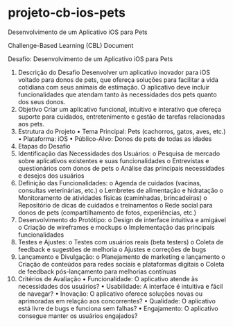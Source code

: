 # projeto-cb-ios-pets
Desenvolvimento de um Aplicativo iOS para Pets

Challenge-Based Learning (CBL) Document

Desafio: Desenvolvimento de um Aplicativo iOS para Pets
1. Descrição do Desafio
Desenvolver um aplicativo inovador para iOS voltado para donos de pets, que ofereça soluções para facilitar a vida cotidiana com seus animais de estimação. O aplicativo deve incluir funcionalidades que atendam tanto às necessidades dos pets quanto dos seus donos.
2. Objetivo
Criar um aplicativo funcional, intuitivo e interativo que ofereça suporte para cuidados, entretenimento e gestão de tarefas relacionadas aos pets.
3. Estrutura do Projeto
•	Tema Principal: Pets (cachorros, gatos, aves, etc.)
•	Plataforma: iOS
•	Público-Alvo: Donos de pets de todas as idades
4. Etapas do Desafio
1.	Identificação das Necessidades dos Usuários:
o	Pesquisa de mercado sobre aplicativos existentes e suas funcionalidades
o	Entrevistas e questionários com donos de pets
o	Análise das principais necessidades e desejos dos usuários
2.	Definição das Funcionalidades:
o	Agenda de cuidados (vacinas, consultas veterinárias, etc.)
o	Lembretes de alimentação e hidratação
o	Monitoramento de atividades físicas (caminhadas, brincadeiras)
o	Repositório de dicas de cuidados e treinamentos
o	Rede social para donos de pets (compartilhamento de fotos, experiências, etc.)
3.	Desenvolvimento do Protótipo:
o	Design de interface intuitiva e amigável
o	Criação de wireframes e mockups
o	Implementação das principais funcionalidades
4.	Testes e Ajustes:
o	Testes com usuários reais (beta testers)
o	Coleta de feedback e sugestões de melhoria
o	Ajustes e correções de bugs
5.	Lançamento e Divulgação:
o	Planejamento de marketing e lançamento
o	Criação de conteúdos para redes sociais e plataformas digitais
o	Coleta de feedback pós-lançamento para melhorias contínuas
5. Critérios de Avaliação
•	Funcionalidade: O aplicativo atende às necessidades dos usuários?
•	Usabilidade: A interface é intuitiva e fácil de navegar?
•	Inovação: O aplicativo oferece soluções novas ou aprimoradas em relação aos concorrentes?
•	Qualidade: O aplicativo está livre de bugs e funciona sem falhas?
•	Engajamento: O aplicativo consegue manter os usuários engajados?
